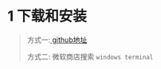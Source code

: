 # 1 下载和安装

> 方式一:[ github地址](https://github.com/microsoft/terminal)
>
> 方式二: 微软商店搜索 `windows terminal`
